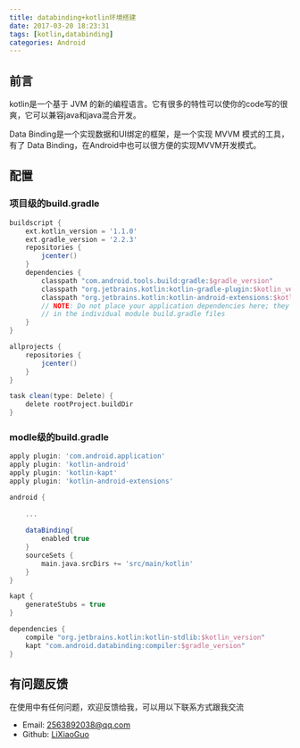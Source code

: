 ```yaml
---
title: databinding+kotlin环境搭建
date: 2017-03-20 18:23:31
tags: [kotlin,databinding]
categories: Android
---
```


## 前言

kotlin是一个基于 JVM 的新的编程语言。它有很多的特性可以使你的code写的很爽，它可以兼容java和java混合开发。

Data Binding是一个实现数据和UI绑定的框架，是一个实现 MVVM 模式的工具，有了 Data Binding，在Android中也可以很方便的实现MVVM开发模式。

<!--more-->

## 配置

### 项目级的build.gradle

```groovy
buildscript {
    ext.kotlin_version = '1.1.0'
    ext.gradle_version = '2.2.3'
    repositories {
        jcenter()
    }
    dependencies {
        classpath "com.android.tools.build:gradle:$gradle_version"
        classpath "org.jetbrains.kotlin:kotlin-gradle-plugin:$kotlin_version"
        classpath "org.jetbrains.kotlin:kotlin-android-extensions:$kotlin_version"
        // NOTE: Do not place your application dependencies here; they belong
        // in the individual module build.gradle files
    }
}

allprojects {
    repositories {
        jcenter()
    }
}

task clean(type: Delete) {
    delete rootProject.buildDir
}
```

### modle级的build.gradle

```groovy
apply plugin: 'com.android.application'
apply plugin: 'kotlin-android'
apply plugin: 'kotlin-kapt'
apply plugin: 'kotlin-android-extensions'

android {
  	
  	...
    
    dataBinding{
        enabled true
    }
    sourceSets {
        main.java.srcDirs += 'src/main/kotlin'
    }
}

kapt {
    generateStubs = true
}

dependencies {
    compile "org.jetbrains.kotlin:kotlin-stdlib:$kotlin_version"
    kapt "com.android.databinding:compiler:$gradle_version"
}
```



## 有问题反馈

在使用中有任何问题，欢迎反馈给我，可以用以下联系方式跟我交流

- Email: 2563892038@qq.com
- Github: [LiXiaoGuo](https://github.com/LiXiaoGuo)
